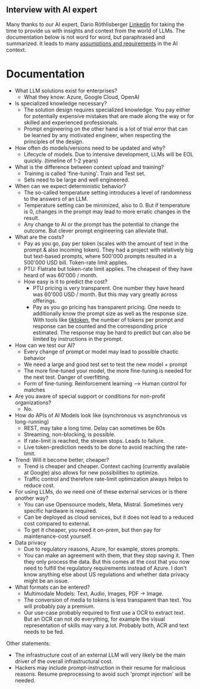 Interview with AI expert
---

Many thanks to our AI expert, Dario Röthlisberger [Linkedin](https://www.linkedin.com/in/dario-r%C3%B6thlisberger-87086345/) 
for taking the time to provide us with insights and context from the world of LLMs.
The documentation below is not word for word, but paraphrased and summarized.
It leads to many [assumptions and requirements](/Requirements/requirements-and-assumptions.md) in the AI context.

# Documentation

- What LLM solutions exist for enterprises?
  - What they know: Azure, Google Cloud, OpenAI
- Is specialized knowledge necessary?
  - The solution design requires specialized knowledge. You pay either for potentially expensive mistakes
  that are made along the way or for skilled and experienced professionals.
  - Prompt engineering on the other hand is a lot of trial error that can be learned by any motivated engineer, when respecting the
  principles of the design.
- How often do models/versions need to be updated and why?
  - Lifecycle of models. Due to intensive development, LLMs will be EOL quickly. (timeline of 1-2 years)
- What is the difference between context upload and training?
  - Training is called 'fine-tuning'. Train and Test set. 
  - Sets need to be large and well engineered.
- When can we expect deterministic behavior?
  - The so-called temperature setting introduces a level of randomness to the answers of an LLM.
  - Temperature setting can be minimized, also to 0. But if temperature is 0, 
  changes in the prompt may lead to more erratic changes in the result.
  - Any change to AI or the prompt has the potential to change the outcome. But clever prompt engineering can alleviate that.
- What are the costs?
  - Pay as you go, pay per token (scales with the amount of text in the prompt & also incoming token).
  They had a project with relatively big but text-based prompts, where 500'000 prompts resulted in a 500'000 USD bill.
  Token-rate limit applies.
  - PTU: Flatrate but token-rate limit applies. The cheapest of they have heard of was 60'000 / month.
  - How easy is it to predict the cost?
    - PTU pricing is very transparent. One number they have heard was 60'000 USD / month. But this may
    vary greatly across offerings.
    - Pay as you go pricing has transparent pricing. One needs to additionally know the prompt size as well as the 
    response size. With tools like [tiktoken](https://github.com/openai/tiktoken/blob/main/README.md), 
    the number of tokens per prompt and response can be counted and the 
    corresponding price estimated.
    The response may be hard to predict but can also be limited by instructions in the prompt.
- How can we test our AI?
  - Every change of prompt or model may lead to possible chaotic behavior
  - We need a large and good test set to test the new model + prompt
  - The more fine-tuned your model, the more fine-tuning is needed for the next test. Danger of overfitting.
  - Form of fine-tuning: Reinforcement learning --> Human control for matches
- Are you aware of special support or conditions for non-profit organizations?
  - No.
- How do APIs of AI Models look like (synchronous vs asynchronous vs long-running)
  - REST, may take a long time. Delay can sometimes be 60s
  - Streaming, non-blocking, is possible. 
  - If rate-limit is reached, the stream stops. Leads to failure.
  - Live token-prediction needs to be done to avoid reaching the rate-limit.
- Trend: Will it become better, cheaper?
  - Trend is cheaper and cheaper. Context caching (currently available at Google) also allows for new possibilities to optimize.
  - Traffic control and therefore rate-limit optimization always helps to reduce cost.
- For using LLMs, do we need one of these external services or is there another way?
  - You can use Opensource models, Meta, Mistral. Sometimes very specific hardware is required. 
  - Can be deployed as cloud services, but it does not lead to a reduced cost compared to external.
  - To get it cheaper, you need it on-prem, but then pay for maintenance-cost yourself.
- Data privacy
  - Due to regulatory reasons, Azure, for example, stores prompts.
  - You can make an agreement with them, that they stop saving it. Then they only process the data. 
  But this comes at the cost that you now need to fulfill the regulatory requirements instead of Azure.
  I don't know anything else about US regulations and whether data privacy might be an issue.
- What formats can be entered?
  - Multimodale Models: Text, Audio, Images, PDF -> Image.
  - The conversion of media to tokens is less transparent than text. You will probably pay a premium.
  - Our use-case probably required to first use a OCR to extract text.
  But an OCR can not do everything, for example the visual representation of skills may vary a lot. 
  Probably both, ACR and text needs to be fed.

Other statements:
- The infrastructure cost of an external LLM will very likely be the main driver of the overall infrastructural cost.
- Hackers may include prompt-instruction in their resume for malicious reasons.
Resume preprocessing to avoid such 'prompt injection' will be needed.
